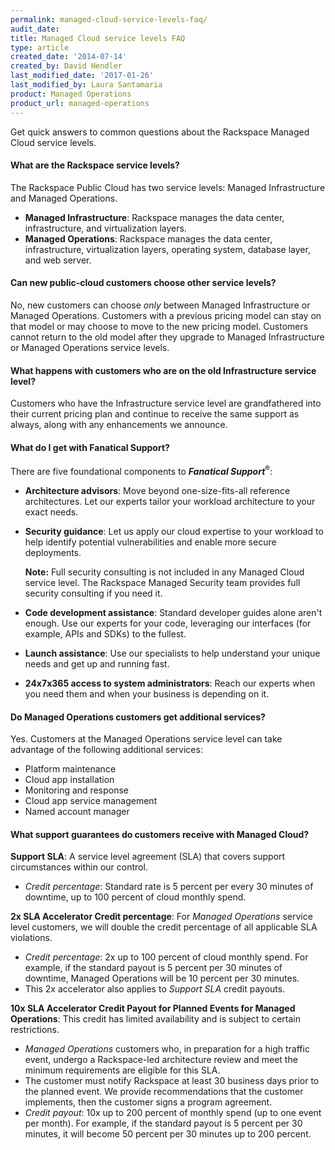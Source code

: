 ```yaml
---
permalink: managed-cloud-service-levels-faq/
audit_date:
title: Managed Cloud service levels FAQ
type: article
created_date: '2014-07-14'
created_by: David Hendler
last_modified_date: '2017-01-26'
last_modified_by: Laura Santamaria
product: Managed Operations
product_url: managed-operations
---
```


Get quick answers to common questions about the Rackspace Managed Cloud service levels.

#### What are the Rackspace service levels?

The Rackspace Public Cloud has two service levels: Managed Infrastructure and Managed Operations.

-   **Managed Infrastructure**: Rackspace manages the data center, infrastructure, and virtualization layers.
-   **Managed Operations**: Rackspace manages the data center, infrastructure, virtualization layers, operating system, database layer, and web server.

#### Can new public-cloud customers choose other service levels?

No, new customers can choose *only* between Managed Infrastructure or Managed Operations. Customers with a previous pricing model can stay on that model or may choose to move to the new pricing model. Customers cannot return to the old model after they upgrade to Managed Infrastructure or Managed Operations service levels.

#### What happens with customers who are on the old Infrastructure service level?

Customers who have the Infrastructure service level are grandfathered into their current pricing plan and continue to receive the same support as always, along with any enhancements we announce.

#### What do I get with Fanatical Support?

There are five foundational components to ***Fanatical Support***<sup>&reg;</sup>:

-   **Architecture advisors**: Move beyond one-size-fits-all reference architectures. Let our experts tailor your workload architecture to your exact needs.
-   **Security guidance**: Let us apply our cloud expertise to your workload to help identify potential vulnerabilities and enable more secure deployments.

    **Note:** Full security consulting is not included in any Managed Cloud service level. The Rackspace Managed Security team provides full security consulting if you need it.

-   **Code development assistance**: Standard developer guides alone aren't enough. Use our experts for your code, leveraging our interfaces (for example, APIs and SDKs) to the fullest.
-   **Launch assistance**: Use our specialists to help understand your unique needs and get up and running fast.
-   **24x7x365 access to system administrators**: Reach our experts when you need them and when your business is depending on it.

#### Do Managed Operations customers get additional services?

Yes. Customers at the Managed Operations service level can take advantage of the following additional services:

-   Platform maintenance
-   Cloud app installation
-   Monitoring and response
-   Cloud app service management
-   Named account manager

#### What support guarantees do customers receive with Managed Cloud?

**Support SLA**: A service level agreement (SLA) that covers support circumstances within our control.

-   *Credit percentage*: Standard rate is 5 percent per every 30 minutes of downtime, up to 100 percent of cloud monthly spend.

**2x SLA Accelerator Credit percentage**: For *Managed Operations* service level customers, we will double the credit percentage of all applicable SLA violations.

-   *Credit percentage*: 2x up to 100 percent of cloud monthly spend. For example, if the standard payout is 5 percent per 30 minutes of downtime, Managed Operations will be 10 percent per 30 minutes.
-   This 2x accelerator also applies to *Support SLA* credit payouts.

**10x SLA Accelerator Credit Payout for Planned Events for Managed Operations**: This credit has limited availability and is subject to certain restrictions.

-   *Managed Operations* customers who, in preparation for a high traffic event, undergo a Rackspace-led architecture review and meet the minimum requirements are eligible for this SLA.
-   The customer must notify Rackspace at least 30 business days prior to the planned event. We provide recommendations that the customer implements, then the customer signs a program agreement.
-   *Credit payout*: 10x up to 200 percent of monthly spend (up to one event per month). For example, if the standard payout is 5 percent per 30 minutes, it will become 50 percent per 30 minutes up to 200 percent.
